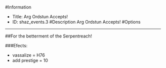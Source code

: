 #Information
 - Title: Arg Ordstun Accepts!
 - ID: shaz_events.3
#Description
Arg Ordstun Accepts!
#Options

___
##For the betterment of the Serpentreach!

###Efects:<ul><li>vassalize = H76</li><li>add prestige = 10</li></ul>
